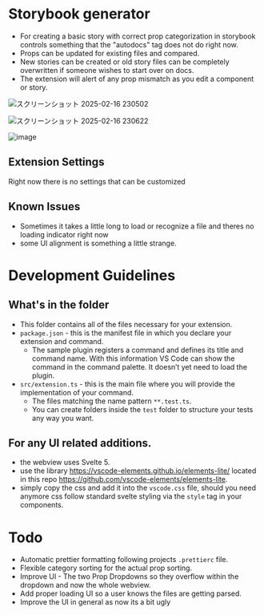 # Storybook generator

* For creating a basic story with correct prop categorization in storybook controls something that the "autodocs" tag does not do right now.
* Props can be updated for existing files and compared.
* New stories can be created or old story files can be completely overwritten if someone wishes to start over on docs.
* The extension will alert of any prop mismatch as you edit a component or story.

![スクリーンショット 2025-02-16 230502](https://github.com/user-attachments/assets/d50c230e-5f51-431f-919f-6774b77a8d09)

![スクリーンショット 2025-02-16 230622](https://github.com/user-attachments/assets/3b85f47e-e0c3-49f4-85e2-d35e87897366)

![image](https://github.com/user-attachments/assets/6bf4fd09-078c-40e1-a744-c8ad16ec89dd)


## Extension Settings

Right now there is no settings that can be customized

## Known Issues

* Sometimes it takes a little long to load or recognize a file and theres no loading indicator right now
* some UI alignment is something a little strange.

# Development Guidelines

## What's in the folder

* This folder contains all of the files necessary for your extension.
* `package.json` - this is the manifest file in which you declare your extension and command.
  * The sample plugin registers a command and defines its title and command name. With this information VS Code can show the command in the command palette. It doesn’t yet need to load the plugin.
* `src/extension.ts` - this is the main file where you will provide the implementation of your command.
  * The files matching the name pattern `**.test.ts`.
  * You can create folders inside the `test` folder to structure your tests any way you want.

## For any UI related additions.

* the webview uses Svelte 5.
* use the library https://vscode-elements.github.io/elements-lite/ located in this repo https://github.com/vscode-elements/elements-lite.
* simply copy the css and add it into the `vscode.css` file, should you need anymore css follow standard svelte styling via the `style` tag in your components.


# Todo

* Automatic prettier formatting following projects `.prettierc` file.
* Flexible category sorting for the actual prop sorting.
* Improve UI - The two Prop Dropdowns so they overflow within the dropdown and now the whole webview.
* Add proper loading UI so a user knows the files are getting parsed.
* Improve the UI in general as now its a bit ugly
